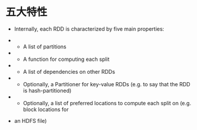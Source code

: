 
# 五大特性 
* Internally, each RDD is characterized by five main properties:


 *  - A list of partitions

 *  - A function for computing each split

 *  - A list of dependencies on other RDDs

 *  - Optionally, a Partitioner for key-value RDDs (e.g. to say that the RDD is hash-partitioned)

 *  - Optionally, a list of preferred locations to compute each split on (e.g. block locations for

 *    an HDFS file)

